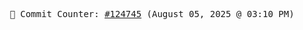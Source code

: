 <p align="center">
    <samp>
        📮 Commit Counter: <a href="https://github.com/Javascript-void0/Javascript-void0/commits/main">#124745</a> (August 05, 2025 @ 03:10 PM)
    </samp>
</p>